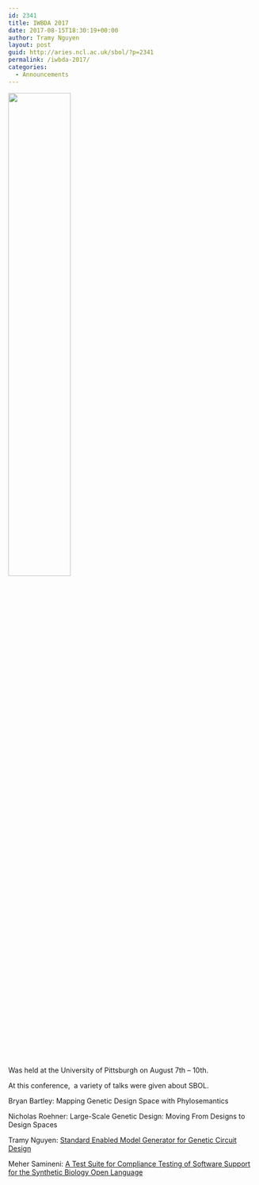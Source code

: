 ```yaml
---
id: 2341
title: IWBDA 2017
date: 2017-08-15T18:30:19+00:00
author: Tramy Nguyen
layout: post
guid: http://aries.ncl.ac.uk/sbol/?p=2341
permalink: /iwbda-2017/
categories:
  - Announcements
---
```

[<img src="http://aries.ncl.ac.uk/sbol/wp-content/uploads/2017/06/iwbda2017_small.png" alt="" width="50%" height="50%" />](http://www.iwbdaconf.org/2017/program/)

Was held at the University of Pittsburgh on August 7th &#8211; 10th.

At this conference,  a variety of talks were given about SBOL.

Bryan Bartley: Mapping Genetic Design Space with Phylosemantics

Nicholas Roehner: Large-Scale Genetic Design: Moving From Designs to Design Spaces

Tramy Nguyen: [Standard Enabled Model Generator for Genetic Circuit Design](https://github.com/SynBioDex/Community-Media/blob/master/2017/IWBDA2017/tramy-iwbda2017-presentation.pdf)

Meher Samineni: [A Test Suite for Compliance Testing of Software Support for the Synthetic Biology Open Language](https://github.com/SynBioDex/Community-Media/blob/master/2017/IWBDA2017/sbol-compliance-testing.pdf)